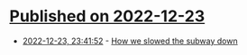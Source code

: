 # [Published on 2022-12-23](index.md)

* [2022-12-23, 23:41:52](https://news.ycombinator.com/item?id=34112008) - [How we slowed the subway down](https://homesignalblog.wordpress.com/2022/12/21/how-we-slowed-the-subway-down/)
